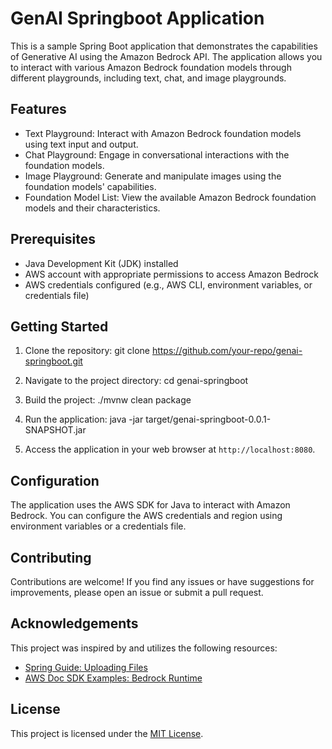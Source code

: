 # GenAI Springboot Application

This is a sample Spring Boot application that demonstrates the capabilities of Generative AI using the Amazon Bedrock API. The application allows you to interact with various Amazon Bedrock foundation models through different playgrounds, including text, chat, and image playgrounds.

## Features

- Text Playground: Interact with Amazon Bedrock foundation models using text input and output.
- Chat Playground: Engage in conversational interactions with the foundation models.
- Image Playground: Generate and manipulate images using the foundation models' capabilities.
- Foundation Model List: View the available Amazon Bedrock foundation models and their characteristics.

## Prerequisites

- Java Development Kit (JDK) installed
- AWS account with appropriate permissions to access Amazon Bedrock
- AWS credentials configured (e.g., AWS CLI, environment variables, or credentials file)

## Getting Started

1. Clone the repository:
   git clone https://github.com/your-repo/genai-springboot.git
2. Navigate to the project directory:
   cd genai-springboot
3. Build the project:
   ./mvnw clean package

4. Run the application:
   java -jar target/genai-springboot-0.0.1-SNAPSHOT.jar

5. Access the application in your web browser at `http://localhost:8080`.

## Configuration

The application uses the AWS SDK for Java to interact with Amazon Bedrock. You can configure the AWS credentials and region using environment variables or a credentials file.

## Contributing

Contributions are welcome! If you find any issues or have suggestions for improvements, please open an issue or submit a pull request.

## Acknowledgements

This project was inspired by and utilizes the following resources:

- [Spring Guide: Uploading Files](https://spring.io/guides/gs/uploading-files)
- [AWS Doc SDK Examples: Bedrock Runtime](https://github.com/awsdocs/aws-doc-sdk-examples/tree/main/javav2/example_code/bedrock-runtime)

## License

This project is licensed under the [MIT License](LICENSE).
